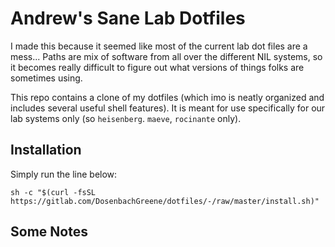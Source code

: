 # Andrew's Sane Lab Dotfiles
I made this because it seemed like most of the current lab dot files are a mess... Paths
are mix of software from all over the different NIL systems, so it becomes really difficult to
figure out what versions of things folks are sometimes using.

This repo contains a clone of my dotfiles (which imo is neatly organized and includes several
useful shell features). It is meant for use specifically for our lab systems only (so `heisenberg`.
`maeve`, `rocinante` only).

## Installation

Simply run the line below:

```
sh -c "$(curl -fsSL https://gitlab.com/DosenbachGreene/dotfiles/-/raw/master/install.sh)"
```

## Some Notes

